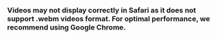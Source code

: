 ### Videos may not display correctly in Safari as it does not support .webm videos format. For optimal performance, we recommend using Google Chrome.
